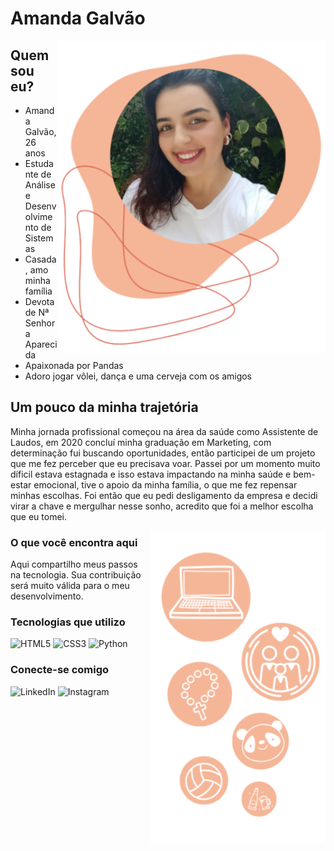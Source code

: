 # Amanda Galvão 
<img align="right" alt="Amanda Galvão dos Santos" height="500" src="https://github.com/amandagalvao361/imagens/blob/main/Imagens/amanda-foto.png">

## Quem sou eu? 
<ul> 
  <li> Amanda Galvão, 26 anos </li>
  <li> Estudante de Análise e Desenvolvimento de Sistemas </li>
   <li> Casada, amo minha família </li> 
  <li> Devota de Nª Senhora Aparecida </li> 
  <li> Apaixonada por Pandas </li> 
  <li> Adoro jogar vôlei, dança e uma cerveja com os amigos</li>
</ul>

## Um pouco da minha trajetória 
<p text-aling="justify"> Minha jornada profissional começou na área da saúde como Assistente de Laudos, em 2020 concluí minha graduação em Marketing, com determinação fui buscando oportunidades, então participei de um projeto que me fez perceber que eu precisava voar. Passei por um momento muito díficil estava estagnada e isso estava impactando na minha saúde e bem-estar emocional, tive o apoio da minha família, o que me fez repensar minhas escolhas.
Foi então que eu pedi desligamento da empresa e decidi virar a chave e mergulhar nesse sonho, acredito que foi a melhor escolha que eu tomei.</p>

<img align="right" alt="Amanda Galvão dos Santos" height="500" src="https://github.com/amandagalvao361/imagens/blob/main/Imagens/quem-sou-eu.png">

### O que você encontra aqui
Aqui compartilho meus passos na tecnologia. Sua contribuição será muito válida para o meu desenvolvimento.

### Tecnologias que utilizo
![HTML5](Imagens/logo-html.png)
![CSS3](Imagens/logo-css.png)
![Python](Imagens/logo-python.png)

### Conecte-se comigo
![LinkedIn](Imagens/logo-linkedin.png)
![Instagram](Imagens/logo-instagram.png)

